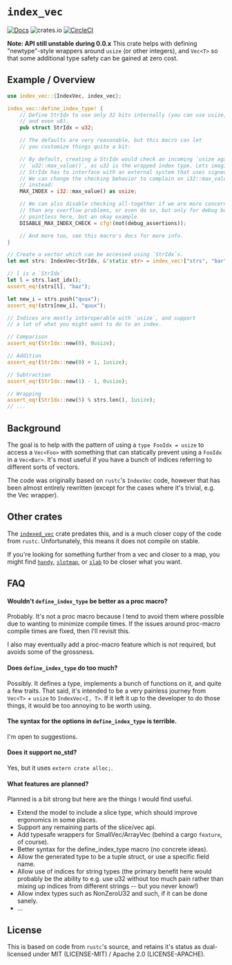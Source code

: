 # `index_vec`

[![Docs](https://docs.rs/index_vec/badge.svg)](https://docs.rs/index_vec) ![crates.io](https://img.shields.io/crates/v/index_vec.svg) [![CircleCI](https://circleci.com/gh/thomcc/index_vec.svg?style=svg)](https://circleci.com/gh/thomcc/index_vec)

**Note: API still unstable during 0.0.x**
This crate helps with defining "newtype"-style wrappers around `usize` (or
other integers), and `Vec<T>` so that some additional type safety can be
gained at zero cost.

## Example / Overview
```rust
use index_vec::{IndexVec, index_vec};

index_vec::define_index_type! {
    // Define StrIdx to use only 32 bits internally (you can use usize, u16,
    // and even u8).
    pub struct StrIdx = u32;

    // The defaults are very reasonable, but this macro can let
    // you customize things quite a bit:

    // By default, creating a StrIdx would check an incoming `usize against
    // `u32::max_value()`, as u32 is the wrapped index type. Lets imagine that
    // StrIdx has to interface with an external system that uses signed ints.
    // We can change the checking behavior to complain on i32::max_value()
    // instead:
    MAX_INDEX = i32::max_value() as usize;

    // We can also disable checking all-together if we are more concerned with perf
    // than any overflow problems, or even do so, but only for debug builds: Quite
    // pointless here, but an okay example
    DISABLE_MAX_INDEX_CHECK = cfg!(not(debug_assertions));

    // And more too, see this macro's docs for more info.
}

// Create a vector which can be accessed using `StrIdx`s.
let mut strs: IndexVec<StrIdx, &'static str> = index_vec!["strs", "bar", "baz"];

// l is a `StrIdx`
let l = strs.last_idx();
assert_eq!(strs[l], "baz");

let new_i = strs.push("quux");
assert_eq!(strs[new_i], "quux");

// Indices are mostly interoperable with `usize`, and support
// a lot of what you might want to do to an index.

// Comparison
assert_eq!(StrIdx::new(0), 0usize);

// Addition
assert_eq!(StrIdx::new(0) + 1, 1usize);

// Subtraction
assert_eq!(StrIdx::new(1) - 1, 0usize);

// Wrapping
assert_eq!(StrIdx::new(5) % strs.len(), 1usize);
// ...
```
## Background

The goal is to help with the pattern of using a `type FooIdx = usize` to
access a `Vec<Foo>` with something that can statically prevent using a
`FooIdx` in a `Vec<Bar>`. It's most useful if you have a bunch of indices
referring to different sorts of vectors.

The code was originally based on `rustc`'s `IndexVec` code, however that has
been almost entirely rewritten (except for the cases where it's trivial,
e.g. the Vec wrapper).

## Other crates

The [`indexed_vec`](https://crates.io/crates/indexed_vec) crate predates
this, and is a much closer copy of the code from `rustc`. Unfortunately,
this means it does not compile on stable.

If you're looking for something further from a vec and closer to a map, you
might find [`handy`](https://crates.io/crates/handy),
[`slotmap`](https://crates.io/crates/slotmap), or
[`slab`](https://crates.io/crates/slab) to be closer what you want.

## FAQ

#### Wouldn't `define_index_type` be better as a proc macro?

Probably. It's not a proc macro because I tend to avoid them where possible
due to wanting to minimize compile times. If the issues around proc-macro
compile times are fixed, then I'll revisit this.

I also may eventually add a proc-macro feature which is not required, but
avoids some of the grossness.

#### Does `define_index_type` do too much?

Possibly. It defines a type, implements a bunch of functions on it, and
quite a few traits. That said, it's intended to be a very painless journey
from `Vec<T>` + `usize` to `IndexVec<I, T>`. If it left it up to the
developer to do those things, it would be too annoying to be worth using.

#### The syntax for the options in `define_index_type` is terrible.

I'm open to suggestions.

#### Does it support no_std?

Yes, but it uses `extern crate alloc;`.

#### What features are planned?

Planned is a bit strong but here are the things I would find useful.

- Extend the model to include a slice type, which should improve ergonomics
  in some places.
- Support any remaining parts of the slice/vec api.
- Add typesafe wrappers for SmallVec/ArrayVec (behind a cargo `feature`, of
  course).
- Better syntax for the define_index_type macro (no concrete ideas).
- Allow the generated type to be a tuple struct, or use a specific field
  name.
- Allow use of indices for string types (the primary benefit here would
  probably be the ability to e.g. use u32 without too much pain rather than
  mixing up indices from different strings -- but you never know!)
- Allow index types such as NonZeroU32 and such, if it can be done sanely.
- ...

## License

This is based on code from `rustc`'s source, and retains it's status as
dual-licensed under MIT (LICENSE-MIT) / Apache 2.0 (LICENSE-APACHE).

